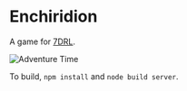 # Enchiridion #

A game for [7DRL](http://7drl.org).

![Adventure Time](http://bit.ly/1QTlwNN)

To build, `npm install` and `node build server`.
